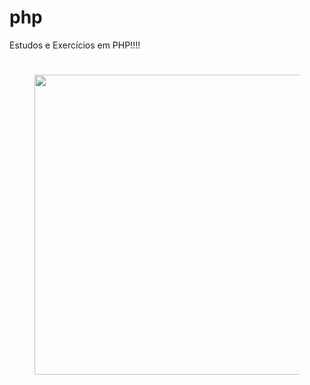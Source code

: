 # php
Estudos e Exercícios em PHP!!!!
<header> 
  <h1 align="center">
    <figure> 
       <img src="https://github.com/sudoAptIPedro/phpKillJava/blob/main/PHPREPOSITORY.png" width="480" height="480">
    </figure>
  </h1>
 </header>
